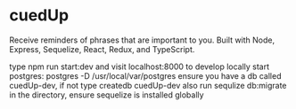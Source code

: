 # cuedUp
Receive reminders of phrases that are important to you. Built with Node, Express, Sequelize, React, Redux, and TypeScript.

type npm run start:dev and visit localhost:8000 to develop locally
start postgres: postgres -D /usr/local/var/postgres
ensure you have a db called cuedUp-dev, if not type createdb cuedUp-dev
also run sequlize db:migrate in the directory, ensure sequelize is installed globally

